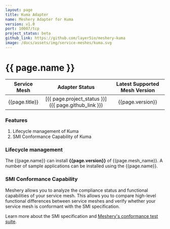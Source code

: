 ```yaml
---
layout: page
title: Kuma Adapter
name: Meshery Adapter for Kuma
version: v1.0
port: 10007/tcp
project_status: beta
github_link: https://github.com/layer5io/meshery-kuma
image: /docs/assets/img/service-meshes/kuma.svg
---
```


# {{ page.name }}

|  Service Mesh  |                   Adapter Status                    | Latest Supported Mesh Version |
| :------------: | :-------------------------------------------------: | :---------------------------: |
| {{page.title}} | [{{ page.project_status }}]({{ page.github_link }}) |       {{page.version}}        |

### Features

1. Lifecycle management of Kuma
1. SMI Conformance Capability of Kuma

### Lifecycle management

The {{page.name}} can install **{{page.version}}** of {{page.mesh_name}}. A number of sample applications can be installed using the {{page.name}}.

### SMI Conformance Capability

Meshery allows you to analyze the compliance status and functional capabilities of your service mesh. This allows you to compare high-level functional differences between service meshes and verify whether your service mesh is conformant with the SMI specification.

Learn more about the SMI specification and [Meshery's conformance test suite](https://meshery.layer5.io/docs/functionality/smi-conformance).
